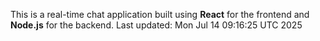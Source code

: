 This is a real-time chat application built using **React** for the frontend and **Node.js** for the backend.
Last updated: Mon Jul 14 09:16:25 UTC 2025
